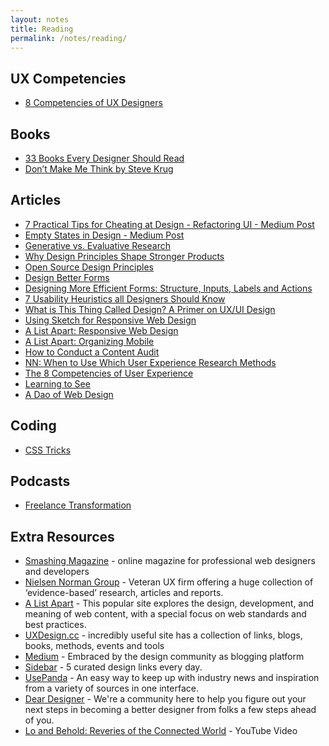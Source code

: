 ```yaml
---
layout: notes
title: Reading
permalink: /notes/reading/
---
```


## UX Competencies

- [8 Competencies of UX Designers](https://www.userfocus.co.uk/articles/8-competencies-of-user-experience.html)


## Books

- [33 Books Every Designer Should Read](https://readinglist.design/)
- [Don’t Make Me Think by Steve Krug](https://www.amazon.com/Dont-Make-Think-Revisited-Usability/dp/0321965515)


## Articles

- [7 Practical Tips for Cheating at Design - Refactoring UI - Medium Post](https://medium.com/refactoring-ui/7-practical-tips-for-cheating-at-design-40c736799886)
- [Empty States in Design - Medium Post](https://uxplanet.org/downplaying-empty-states-in-design-fc367212b493)
- [Generative vs. Evaluative Research](https://www.usertesting.com/blog/generative-vs-evaluative-research/)
- [Why Design Principles Shape Stronger Products](https://uxdesign.cc/why-design-principles-shape-stronger-products-ae677bdd831b)
- [Open Source Design Principles](https://principles.design/)
- [Design Better Forms](https://uxdesign.cc/design-better-forms-96fadca0f49c)
- [Designing More Efficient Forms: Structure, Inputs, Labels and Actions](https://uxplanet.org/designing-more-efficient-forms-structure-inputs-labels-and-actions-e3a47007114f)
- [7 Usability Heuristics all Designers Should Know](https://usabilitygeek.com/usability-heuristics-ui-designers-know/)
- [What is This Thing Called Design? A Primer on UX/UI Design](https://www.subtraction.com/2018/07/17/what-is-this-thing-called-design/)
- [Using Sketch for Responsive Web Design](https://www.smashingmagazine.com/2015/04/using-sketch-for-responsive-web-design-case-study/)
- [A List Apart: Responsive Web Design](https://alistapart.com/article/responsive-web-design)
- [A List Apart: Organizing Mobile](https://alistapart.com/article/organizing-mobile)
- [How to Conduct a Content Audit](https://uxmastery.com/how-to-conduct-a-content-audit/)
- [NN: When to Use Which User Experience Research Methods](https://www.nngroup.com/articles/which-ux-research-methods/)
- [The 8 Competencies of User Experience](https://www.userfocus.co.uk/articles/8-competencies-of-user-experience.html)
- [Learning to See](https://ia.net/topics/learning-to-see)
- [A Dao of Web Design](https://alistapart.com/article/dao)


## Coding

- [CSS Tricks](https://css-tricks.com/)


## Podcasts

- [Freelance Transformation](https://freelancetransformation.com/blog/podcast)


## Extra Resources

- [Smashing Magazine](http://www.smashingmagazine.com/category/uxdesign/) - online magazine for professional web designers and developers
- [Nielsen Norman Group](http://www.nngroup.com/) - Veteran UX firm offering a huge collection of ‘evidence-based’ research, articles and reports.
- [A List Apart](http://alistapart.com/) - This popular site explores the design, development, and meaning of web content, with a special focus on web standards and best practices.
- [UXDesign.cc](http://uxdesign.cc/) - incredibly useful site has a collection of links, blogs, books, methods, events and tools
- [Medium](https://medium.com/tag/user-experience) - Embraced by the design community as blogging platform
- [Sidebar](http://sidebar.io/) - 5 curated design links every day.
- [UsePanda](http://usepanda.com/app/#/) - An easy way to keep up with industry news and inspiration from a variety of sources in one interface.
- [Dear Designer](http://www.deardesigners.co/) - We're a community here to help you figure out your next steps in becoming a better designer from folks a few steps ahead of you.
- [Lo and Behold: Reveries of the Connected World](https://www.youtube.com/watch?v=SSbhsPNnVWo) - YouTube Video
